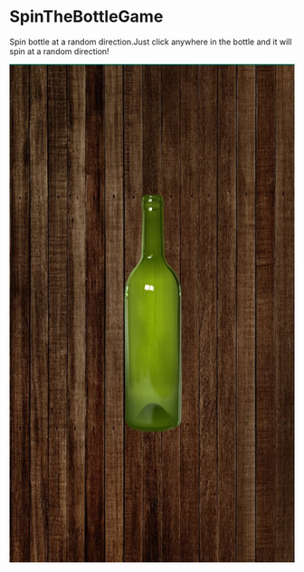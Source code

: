 # SpinTheBottleGame
Spin bottle at a random direction.Just click anywhere in the bottle and it will spin at a random direction!

![](images/spinBtl.jpg)
